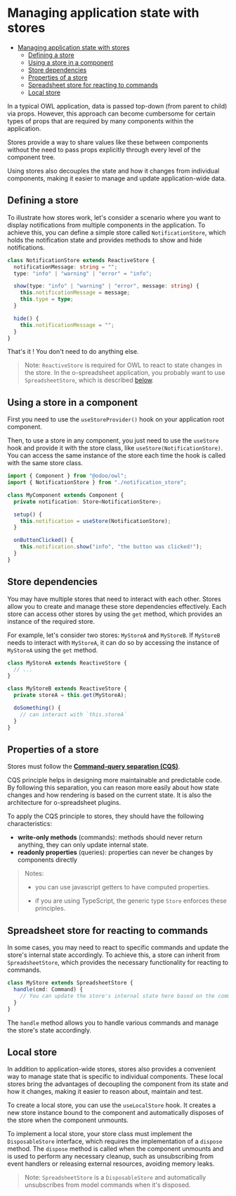 # Managing application state with stores

- [Managing application state with stores](#managing-application-state-with-stores)
  - [Defining a store](#defining-a-store)
  - [Using a store in a component](#using-a-store-in-a-component)
  - [Store dependencies](#store-dependencies)
  - [Properties of a store](#properties-of-a-store)
  - [Spreadsheet store for reacting to commands](#spreadsheet-store-for-reacting-to-commands)
  - [Local store](#local-store)

In a typical OWL application, data is passed top-down (from parent to child) via props. However, this approach can become cumbersome for certain types of props that are required by many components within the application.

Stores provide a way to share values like these between components without the need to pass props explicitly through every level of the component tree.

Using stores also decouples the state and how it changes from individual components, making it easier to manage and update application-wide data.

## Defining a store

To illustrate how stores work, let's consider a scenario where you want to display notifications from multiple components in the application. To achieve this, you can define a simple store called `NotificationStore`, which holds the notification state and provides methods to show and hide notifications.

```ts
class NotificationStore extends ReactiveStore {
  notificationMessage: string = "";
  type: "info" | "warning" | "error" = "info";

  show(type: "info" | "warning" | "error", message: string) {
    this.notificationMessage = message;
    this.type = type;
  }

  hide() {
    this.notificationMessage = "";
  }
}
```

That's it ! You don't need to do anything else.

> Note: `ReactiveStore` is required for OWL to react to state changes in the store. In the o-spreadsheet application, you probably want to use `SpreadsheetStore`, which is described [below](#spreadsheet-store-for-reacting-to-commands).

## Using a store in a component

First you need to use the `useStoreProvider()` hook on your application root component.

Then, to use a store in any component, you just need to use the `useStore` hook and provide it with the store class, like `useStore(NotificationStore)`. You can access the same instance of the store each time the hook is called with the same store class.

```ts
import { Component } from "@odoo/owl";
import { NotificationStore } from "./notification_store";

class MyComponent extends Component {
  private notification: Store<NotificationStore>;

  setup() {
    this.notification = useStore(NotificationStore);
  }

  onButtonClicked() {
    this.notification.show("info", "the button was clicked!");
  }
}
```

## Store dependencies

You may have multiple stores that need to interact with each other. Stores allow you to create and manage these store dependencies effectively. Each store can access other stores by using the `get` method, which provides an instance of the required store.

For example, let's consider two stores: `MyStoreA` and `MyStoreB`. If `MyStoreB` needs to interact with `MyStoreA`, it can do so by accessing the instance of `MyStoreA` using the `get` method.

```ts
class MyStoreA extends ReactiveStore {
  // ...
}

class MyStoreB extends ReactiveStore {
  private storeA = this.get(MyStoreA);

  doSomething() {
    // can interact with `this.storeA`
  }
}
```

## Properties of a store

Stores must follow the **[Command-query separation (CQS)](https://en.wikipedia.org/wiki/Command%E2%80%93query_separation)**.

CQS principle helps in designing more maintainable and predictable code. By following this separation, you can reason more easily about how state changes and how rendering is based on the current state. It is also the architecture for o-spreadsheet plugins.

To apply the CQS principle to stores, they should have the following characteristics:

- **write-only methods** (commands): methods should never return anything, they can only update internal state.
- **readonly properties** (queries): properties can never be changes by components directly

> Notes:
>
> - you can use javascript getters to have computed properties.
>
> - if you are using TypeScript, the generic type `Store` enforces these principles.

## Spreadsheet store for reacting to commands

In some cases, you may need to react to specific commands and update the store's internal state accordingly. To achieve this, a store can inherit from `SpreadsheetStore`, which provides the necessary functionality for reacting to commands.

```ts
class MyStore extends SpreadsheetStore {
  handle(cmd: Command) {
    // You can update the store's internal state here based on the command received.
  }
}
```

The `handle` method allows you to handle various commands and manage the store's state accordingly.

## Local store

In addition to application-wide stores, stores also provides a convenient way to manage state that is specific to individual components. These local stores bring the advantages of decoupling the component from its state and how it changes, making it easier to reason about, maintain and test.

To create a local store, you can use the `useLocalStore` hook. It creates a new store instance bound to the component and automatically disposes of the store when the component unmounts.

To implement a local store, your store class must implement the `DisposableStore` interface, which requires the implementation of a `dispose` method. The `dispose` method is called when the component unmounts and is used to perform any necessary cleanup, such as unsubscribing from event handlers or releasing external resources, avoiding memory leaks.

> Note: `SpreadsheetStore` is a `DisposableStore` and automatically unsubscribes from model commands when it's disposed.
